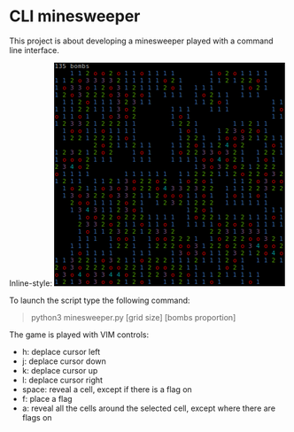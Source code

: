 # CLI minesweeper

This project is about developing a minesweeper played with a command line interface.

Inline-style: 
![grid 30 by 30](30_30.png "Grid 30 by 30")

To launch the script type the following command:
> python3 minesweeper.py [grid size] [bombs proportion]

The game is played with VIM controls:
* h: deplace cursor left
* j: deplace cursor down
* k: deplace cursor up
* l: deplace cursor right
* space: reveal a cell, except if there is a flag on
* f: place a flag
* a: reveal all the cells around the selected cell, except where there are flags on
